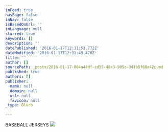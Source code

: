 ```yaml
---
inFeed: true
hasPage: false
inNav: false
isBasedOnUrl: ''
inLanguage: null
starred: true
keywords: []
description: ''
datePublished: '2016-01-17T12:31:53.772Z'
dateModified: '2016-01-17T12:31:49.470Z'
title: ''
author: []
sourcePath: _posts/2016-01-17-004a44df-cd55-48a3-905c-341b5f68a42c.md
published: true
authors: []
publisher:
  name: null
  domain: null
  url: null
  favicon: null
_type: Blurb

---
```

BASEBALL JERSEYS
![](https://s3-us-west-2.amazonaws.com/the-grid-img/p/0bb4ead257a8504bc3ce122a744f0d1fcf871163.jpg)